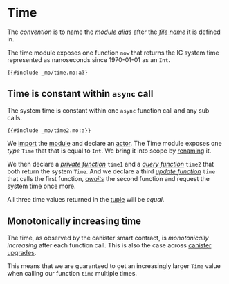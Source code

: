 # Time

The _convention_ is to name the [_module alias_](/common-programming-concepts/modules.html#type-imports-and-renaming) after the [_file name_](/common-programming-concepts/modules.html#type-imports-and-renaming) it is defined in.

The time module exposes one function `now` that returns the IC system time represented as nanoseconds since 1970-01-01 as an `Int`.

```motoko, run
{{#include _mo/time.mo:a}}
```

## Time is constant within `async` call

The system time is constant within one `async` function call and any sub calls.

```motoko, run
{{#include _mo/time2.mo:a}}
```

We [import](/common-programming-concepts/modules.html#type-imports-and-renaming) the [module](/common-programming-concepts/modules.html#public-classes-in-modules) and declare an [actor](/internet-computer-programming-concepts/actors.html). The Time module exposes one _type_ `Time` that that is equal to `Int`. We bring it into scope by [renaming](/common-programming-concepts/modules.html#type-imports-and-renaming) it.

We then declare a [_private function_](/common-programming-concepts/functions.html) `time1` and a [_query function_](/internet-computer-programming-concepts/actors.html#public-shared-query) `time2` that both return the system `Time`. And we declare a third [_update function_](/internet-computer-programming-concepts/actors.html#public-shared-update) `time` that calls the first function, [_awaits_](/advanced-concepts/async-programming.html) the second function and request the system time once more.

All three time values returned in the [tuple](/common-programming-concepts/types/tuples.html) will be _equal_.

## Monotonically increasing time

The time, as observed by the canister smart contract, is _monotonically increasing_ after each function call. This is also the case across [canister upgrades](/book/internet-computer-programming-concepts/basic-memory-persistence/upgrades.html).

This means that we are guaranteed to get an increasingly larger `Time` value when calling our function `time` multiple times.

